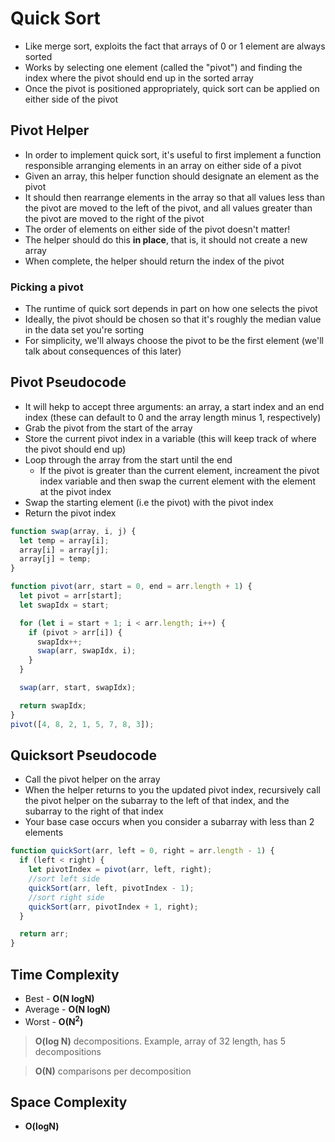 # Quick Sort

- Like merge sort, exploits the fact that arrays of 0 or 1 element are always sorted
- Works by selecting one element (called the "pivot") and finding the index where the pivot should end up in the sorted array
- Once the pivot is positioned appropriately, quick sort can be applied on either side of the pivot

## Pivot Helper

- In order to implement quick sort, it's useful to first implement a function responsible arranging elements in an array on either side of a pivot
- Given an array, this helper function should designate an element as the pivot
- It should then rearrange elements in the array so that all values less than the pivot are moved to the left of the pivot, and all values greater than the pivot are moved to the right of the pivot
- The order of elements on either side of the pivot doesn't matter!
- The helper should do this **in place**, that is, it should not create a new array
- When complete, the helper should return the index of the pivot

### Picking a pivot

- The runtime of quick sort depends in part on how one selects the pivot
- Ideally, the pivot should be chosen so that it's roughly the median value in the data set you're sorting
- For simplicity, we'll always choose the pivot to be the first element (we'll talk about consequences of this later)

## Pivot Pseudocode

- It will hekp to accept three arguments: an array, a start index and an end index (these can default to 0 and the array length minus 1, respectively)
- Grab the pivot from the start of the array
- Store the current pivot index in a variable (this will keep track of where the pivot should end up)
- Loop through the array from the start until the end
  - If the pivot is greater than the current element, increament the pivot index variable and then swap the current element with the element at the pivot index
- Swap the starting element (i.e the pivot) with the pivot index
- Return the pivot index

```javascript
function swap(array, i, j) {
  let temp = array[i];
  array[i] = array[j];
  array[j] = temp;
}

function pivot(arr, start = 0, end = arr.length + 1) {
  let pivot = arr[start];
  let swapIdx = start;

  for (let i = start + 1; i < arr.length; i++) {
    if (pivot > arr[i]) {
      swapIdx++;
      swap(arr, swapIdx, i);
    }
  }

  swap(arr, start, swapIdx);

  return swapIdx;
}
pivot([4, 8, 2, 1, 5, 7, 8, 3]);
```

## Quicksort Pseudocode

- Call the pivot helper on the array
- When the helper returns to you the updated pivot index, recursively call the pivot helper on the subarray to the left of that index, and the subarray to the right of that index
- Your base case occurs when you consider a subarray with less than 2 elements

```javascript
function quickSort(arr, left = 0, right = arr.length - 1) {
  if (left < right) {
    let pivotIndex = pivot(arr, left, right);
    //sort left side
    quickSort(arr, left, pivotIndex - 1);
    //sort right side
    quickSort(arr, pivotIndex + 1, right);
  }

  return arr;
}
```

## Time Complexity

- Best - **O(N logN)**
- Average - **O(N logN)**
- Worst - **O(N<sup>2</sup>)**

> **O(log N)** decompositions. Example, array of 32 length, has 5 decompositions

> **O(N)** comparisons per decomposition

## Space Complexity

- **O(logN)**
